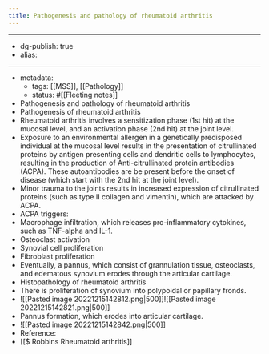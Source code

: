 ```yaml
---
title: Pathogenesis and pathology of rheumatoid arthritis
---
```


- --
- dg-publish: true
- alias:
- --
- metadata:
	- tags: [[MSS]], [[Pathology]]
	- status: #[[Fleeting notes]]
- Pathogenesis and pathology of rheumatoid arthritis
- Pathogenesis of rheumatoid arthritis
- Rheumatoid arthritis involves a sensitization phase (1st hit) at the mucosal level, and an activation phase (2nd hit) at the joint level.
- Exposure to an environmental allergen in a genetically predisposed individual at the mucosal level results in the presentation of citrullinated proteins by antigen presenting cells and dendritic cells to lymphocytes, resulting in the production of Anti-citrullinated protein antibodies (ACPA). These autoantibodies are be present before the onset of disease (which start with the 2nd hit at the joint level).
- Minor trauma to the joints results in increased expression of citrullinated proteins (such as type II collagen and vimentin), which are attacked by ACPA.
- ACPA triggers:
- Macrophage infiltration, which releases pro-inflammatory cytokines, such as TNF-alpha and IL-1.
- Osteoclast activation
- Synovial cell proliferation
- Fibroblast proliferation
- Eventually, a pannus, which consist of grannulation tissue, osteoclasts, and edematous synovium erodes through the articular cartilage.
- Histopathology of rheumatoid arthritis
- There is proliferation of synovium into polypoidal or papillary fronds.
- ![[Pasted image 20221215142812.png|500]]![[Pasted image 20221215142821.png|500]]
- Pannus formation, which erodes into articular cartilage.
- ![[Pasted image 20221215142842.png|500]]
- Reference:
- [[$ Robbins  Rheumatoid arthritis]]